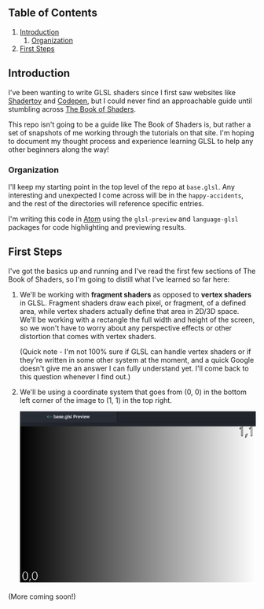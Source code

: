 ## Table of Contents
1. [Introduction](#introduction)
    1. [Organization](#organization)
2. [First Steps](#first-steps)

## Introduction
I've been wanting to write GLSL shaders since I first saw websites like [Shadertoy](https://www.shadertoy.com/) and [Codepen](https://codepen.io/), but I could never find an approachable guide until stumbling across [The Book of Shaders](https://thebookofshaders.com/).

This repo isn't going to be a guide like The Book of Shaders is, but rather a set of snapshots of me working through the tutorials on that site. I'm hoping to document my thought process and experience learning GLSL to help any other beginners along the way!

### Organization
I'll keep my starting point in the top level of the repo at `base.glsl`. Any interesting and unexpected I come across will be in the `happy-accidents`, and the rest of the directories will reference specific entries.

I'm writing this code in [Atom](https://atom.io/) using the `glsl-preview` and `language-glsl` packages for code highlighting and previewing results.

## First Steps
I've got the basics up and running and I've read the first few sections of The Book of Shaders, so I'm going to distill what I've learned so far here:

1. We'll be working with **fragment shaders** as opposed to **vertex shaders** in GLSL. Fragment shaders draw each pixel, or fragment, of a defined area, while vertex shaders actually define that area in 2D/3D space. We'll be working with a rectangle the full width and height of the screen, so we won't have to worry about any perspective effects or other distortion that comes with vertex shaders.

    (Quick note - I'm not 100% sure if GLSL can handle vertex shaders or if they're written in some other system at the moment, and a quick Google doesn't give me an answer I can fully understand yet. I'll come back to this question whenever I find out.)
1. We'll be using a coordinate system that goes from (0, 0) in the bottom left corner of the image to (1, 1) in the top right.

    ![Image showing coordinates of (0,0) in bottom left hand corner, (1,1) in top right, with a black-to-white gradient on the background](/images/coordinate-system.png)

(More coming soon!)
